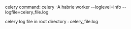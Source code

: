 celery command:
celery -A habrie worker --loglevel=info --logfile=celery_file.log

celery log file in root directory : celery_file.log